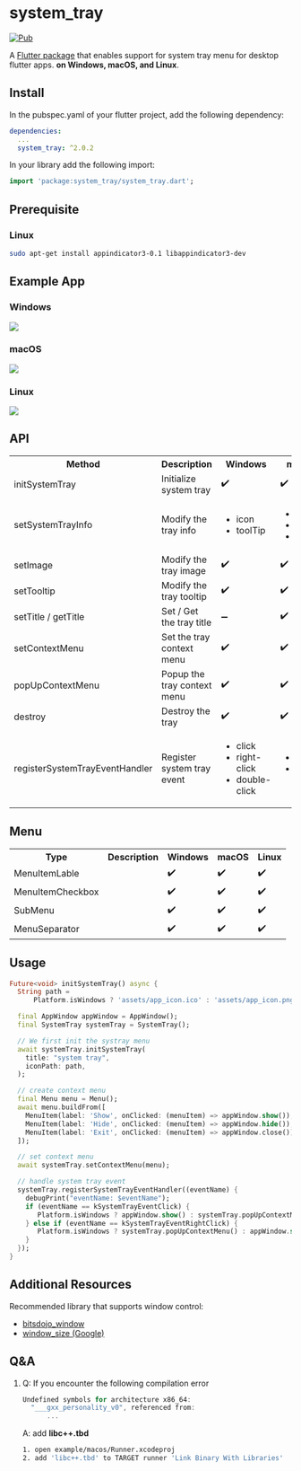 # system_tray

[![Pub](https://img.shields.io/pub/v/system_tray.svg)](https://pub.dartlang.org/packages/system_tray)


A [Flutter package](https://github.com/antler119/system_tray.git) that enables support for system tray menu for desktop flutter apps. **on Windows, macOS, and Linux**.

## Install

In the pubspec.yaml of your flutter project, add the following dependency:

```yaml
dependencies:
  ...
  system_tray: ^2.0.2
```

In your library add the following import:

```dart
import 'package:system_tray/system_tray.dart';
```

## Prerequisite

### Linux

```bash
sudo apt-get install appindicator3-0.1 libappindicator3-dev
```

## Example App

### Windows

<img src="https://raw.githubusercontent.com/antler119/system_tray/master/resources/screenshot_windows.png">

### macOS

<img src="https://raw.githubusercontent.com/antler119/system_tray/master/resources/screenshot_macos.png">

### Linux

<img src="https://raw.githubusercontent.com/antler119/system_tray/master/resources/screenshot_ubuntu.png">

## API

<table>
    <tr>
        <th>Method</th>
        <th>Description</th>
        <th>Windows</th>
        <th>macOS</th>
        <th>Linux</th>
    </tr>
    <tr>
        <td>initSystemTray</td>
        <td>Initialize system tray</td>
        <td>✔️</td>
        <td>✔️</td>
        <td>✔️</td>
    </tr>
    <tr>
        <td>setSystemTrayInfo</td>
        <td>Modify the tray info</td>
        <td>
          <ul>
            <li>icon</li>
            <li>toolTip</li>
          </ul>
        </td>
        <td>
          <ul>
            <li>title</li>
            <li>icon</li>
            <li>toolTip</li>
          </ul>
        </td>
       <td>
          <ul>
            <li>icon</li>
          </ul>
        </td>
    </tr>
    <tr>
        <td>setImage</td>
        <td>Modify the tray image</td>
        <td>✔️</td>
        <td>✔️</td>
        <td>✔️</td>
    </tr>
    <tr>
        <td>setTooltip</td>
        <td>Modify the tray tooltip</td>
        <td>✔️</td>
        <td>✔️</td>
        <td>➖</td>
    </tr>
    <tr>
        <td>setTitle / getTitle</td>
        <td>Set / Get the tray title</td>
        <td>➖</td>
        <td>✔️</td>
        <td>➖</td>
    </tr>
    <tr>
        <td>setContextMenu</td>
        <td>Set the tray context menu</td>
        <td>✔️</td>
        <td>✔️</td>
        <td>✔️</td>
    </tr>
       <tr>
        <td>popUpContextMenu</td>
        <td>Popup the tray context menu</td>
        <td>✔️</td>
        <td>✔️</td>
        <td>➖</td>
    </tr>
    </tr>
       <tr>
        <td>destroy</td>
        <td>Destroy the tray</td>
        <td>✔️</td>
        <td>✔️</td>
        <td>✔️</td>
    </tr>
    <tr>
        <td>registerSystemTrayEventHandler</td>
        <td>Register system tray event</td>
        <td>
          <ul>
            <li>click</li>
            <li>right-click</li>
            <li>double-click</li>
          </ul>
        </td>
        <td>         
          <ul>
            <li>click</li>
            <li>right-click</li>
          </ul>
        </td>
        <td>➖</td>
    </tr>
</table>

## Menu

<table>
    <tr>
        <th>Type</th>
        <th>Description</th>
        <th>Windows</th>
        <th>macOS</th>
        <th>Linux</th>
    </tr>
    <tr>
        <td>MenuItemLable</td>
        <td></td>
        <td>✔️</td>
        <td>✔️</td>
        <td>✔️</td>
    </tr>
    <tr>
        <td>MenuItemCheckbox</td>
        <td></td>
        <td>✔️</td>
        <td>✔️</td>
        <td>✔️</td>
    </tr>
    <tr>
        <td>SubMenu</td>
        <td></td>
        <td>✔️</td>
        <td>✔️</td>
        <td>✔️</td>
    </tr>
    <tr>
        <td>MenuSeparator</td>
        <td></td>
        <td>✔️</td>
        <td>✔️</td>
        <td>✔️</td>
    </tr>
</table>

## Usage

```dart
Future<void> initSystemTray() async {
  String path =
      Platform.isWindows ? 'assets/app_icon.ico' : 'assets/app_icon.png';

  final AppWindow appWindow = AppWindow();
  final SystemTray systemTray = SystemTray();

  // We first init the systray menu
  await systemTray.initSystemTray(
    title: "system tray",
    iconPath: path,
  );

  // create context menu
  final Menu menu = Menu();
  await menu.buildFrom([
    MenuItem(label: 'Show', onClicked: (menuItem) => appWindow.show()),
    MenuItem(label: 'Hide', onClicked: (menuItem) => appWindow.hide()),
    MenuItem(label: 'Exit', onClicked: (menuItem) => appWindow.close()),
  ]);

  // set context menu
  await systemTray.setContextMenu(menu);

  // handle system tray event
  systemTray.registerSystemTrayEventHandler((eventName) {
    debugPrint("eventName: $eventName");
    if (eventName == kSystemTrayEventClick) {
       Platform.isWindows ? appWindow.show() : systemTray.popUpContextMenu();
    } else if (eventName == kSystemTrayEventRightClick) {
       Platform.isWindows ? systemTray.popUpContextMenu() : appWindow.show();
    }
  });
}
```

## Additional Resources

Recommended library that supports window control:

- [bitsdojo_window](https://pub.dev/packages/bitsdojo_window)
- [window_size (Google)](https://github.com/google/flutter-desktop-embedding/tree/master/plugins/window_size)

## Q&A

1. Q: If you encounter the following compilation error

   ```C++
   Undefined symbols for architecture x86_64:
     "___gxx_personality_v0", referenced from:
         ...
   ```

   A: add **libc++.tbd**

   ```bash
   1. open example/macos/Runner.xcodeproj
   2. add 'libc++.tbd' to TARGET runner 'Link Binary With Libraries'
   ```
